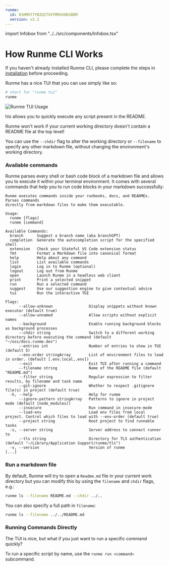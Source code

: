```yaml
---
runme:
  id: 01HMXY7YB2QZ7XVYMRXX0H1B8M
  version: v2.2
---
```

import Infobox from "../../src/components/Infobox.tsx"
# How Runme CLI Works

<Infobox type="sidenote" title="Install Runme">

If you haven't already installed Runme CLI, please complete the steps in [installation](/installation/runmecli) before proceeding.

</Infobox>

Runme has a nice TUI that you can use simply like so:

```sh
# short for "runme tui"
runme
```

![Runme TUI Usage](../../static/img/runme-tui.gif)

his allows you to quickly execute any script present in the README.

<Infobox type="warning" title="Warning!">

Runme won't work if your current working directory doesn't contain a README file at the top level!

You can use the `--chdir` flag to alter the working directory or `--filename` to specify any other markdown file, without changing the environment's working directory.

</Infobox>

### Available commands

Runme parses every shell or bash code block of a markdown file and allows you to execute it within your terminal environment. It comes with several commands that help you to run code blocks in your markdown successfully:

```text
Runme executes commands inside your runbooks, docs, and READMEs. Parses commands
directly from markdown files to make them executable.

Usage:
  runme [flags]
  runme [command]

Available Commands:
  branch      Suggest a branch name (aka branchGPT)
  completion  Generate the autocompletion script for the specified shell
  extension   Check your Stateful VS Code extension status
  fmt         Format a Markdown file into canonical format
  help        Help about any command
  list        List available commands
  login       Log in to Runme (optional)
  logout      Log out from Runme
  open        Launch Runme in a headless web client
  print       Print a selected snippet
  run         Run a selected command
  suggest     Use our suggestion engine to give contextual advice
  tui         Run the interactive TUI

Flags:
      --allow-unknown                Display snippets without known executor (default true)
      --allow-unnamed                Allow scripts without explicit names
      --background                   Enable running background blocks as background processes
      --chdir string                 Switch to a different working directory before executing the command (default "~/oss/docs.runme.dev")
      --entries int                  Number of entries to show in TUI (default 5)
      --env-order stringArray        List of environment files to load in order. (default [.env.local,.env])
      --exit                         Exit TUI after running a command
      --filename string              Name of the README file (default "README.md")
      --filter string                Regular expression to filter results, by filename and task name
      --git-ignore                   Whether to respect .gitignore file(s) in project (default true)
  -h, --help                         Help for runme
      --ignore-pattern stringArray   Patterns to ignore in project mode (default [node_modules])
      --insecure                     Run command in insecure-mode
      --load-env                     Load env files from local project. Control which files to load with --env-order (default true)
      --project string               Root project to find runnable tasks
  -s, --server string                Server address to connect runner to
      --tls string                   Directory for TLS authentication (default "~/Library/Application Support/runme/tls")
  -v, --version                      Version of runme
[...]
```

### Run a markdown file

By default, Runme will try to open a `Readme.md` file in your current work directory but you can modify this by using the `filename` and `chdir` flags, e.g.:

```sh
runme ls --filename README.md --chdir ../..
```

You can also specify a full path in `filename`:

```sh
runme ls --filename ../../README.md
```

### Running Commands Directly

The TUI is nice, but what if you just want to run a specific command quickly?

To run a specific script by name, use the `runme run <command>` subcommand.
